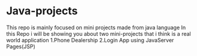 # Java-projects
This repo is mainly focused on mini projects made from java language
In this Repo i will be showing you about two mini-projects that i think is a real world application
1.Phone Dealership
2.Login App using JavaServer Pages(JSP)
